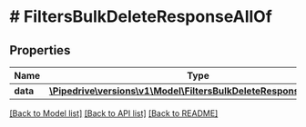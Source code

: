 # # FiltersBulkDeleteResponseAllOf

## Properties

Name | Type | Description | Notes
------------ | ------------- | ------------- | -------------
**data** | [**\Pipedrive\versions\v1\Model\FiltersBulkDeleteResponseAllOfData**](FiltersBulkDeleteResponseAllOfData.md) |  |

[[Back to Model list]](../README.md#documentation-for-models) [[Back to API list]](../README.md#documentation-for-api-endpoints) [[Back to README]](../README.md)
